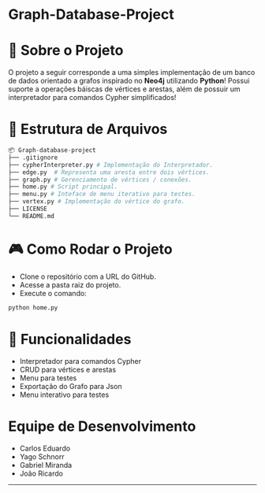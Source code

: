 # Graph-Database-Project

# 🚀 Sobre o Projeto

O projeto a seguir corresponde a uma simples implementação de um banco de dados orientado a grafos inspirado no **Neo4j** utilizando **Python**! Possui suporte a operações báiscas de vértices e arestas, além de possuir um interpretador para comandos Cypher simplificados!

# 📁 Estrutura de Arquivos

```python
📦 Graph-database-project
├── .gitignore
├── cypherInterpreter.py # Implementação do Interpretador.
├── edge.py  # Representa uma aresta entre dois vértices.
├── graph.py # Gerenciamento de vértices / conexões.
├── home.py # Script principal.
├── menu.py # Inteface de menu iterativo para testes.
├── vertex.py # Implementação do vértice do grafo.
├── LICENSE
└── README.md
```

# 🎮 Como Rodar o Projeto

- Clone o repositório com a URL do GitHub.
- Acesse a pasta raiz do projeto.
- Execute o comando:

```bash
python home.py
```

# 🎯 Funcionalidades

- Interpretador para comandos Cypher
- CRUD para vértices e arestas
- Menu para testes
- Exportação do Grafo para Json
- Menu interativo para testes

# Equipe de Desenvolvimento

- Carlos Eduardo
- Yago Schnorr
- Gabriel Miranda
- João Ricardo

---
